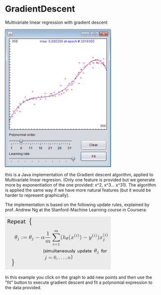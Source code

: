 # GradientDescent
Multivariate linear regression with gradient descent

<img src="https://github.com/lopeLH/GradientDescent/blob/master/GradientDescent/githubImages/test.png"  width=350 height=455 />


this is a Java implementation of the Gradient descent algorithm, applied to Multivariate linear regresion. (Only one feature
is provided but we generate more by exponentiation of the one provided: x^2, x^3... x^31). The algorithm is applied the same way if we have more natural features (but it would be harder to represent graphically).

The implementation is based on the following update rules, explained by prof. Andrew Ng at the Stanford-Machine Learning course in Coursera:

<img src="https://github.com/lopeLH/GradientDescent/blob/master/GradientDescent/githubImages/alg.PNG"  width=350 height=175 />

In this example you click on the graph to add new points and then use the "fit" button to execute gradient descent
and fit a polynomial expression to the data provided.


